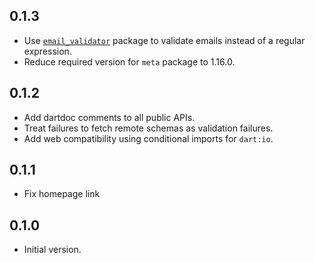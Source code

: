 ## 0.1.3

- Use [`email_validator`](https://pub.dev/packages/email_validator) package to
  validate emails instead of a regular expression.
- Reduce required version for `meta` package to 1.16.0.

## 0.1.2

- Add dartdoc comments to all public APIs.
- Treat failures to fetch remote schemas as validation failures.
- Add web compatibility using conditional imports for `dart:io`.

## 0.1.1

- Fix homepage link

## 0.1.0

- Initial version.
